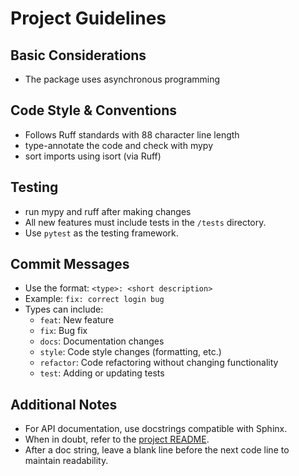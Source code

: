 # Project Guidelines


## Basic Considerations
- The package uses asynchronous programming

## Code Style & Conventions
- Follows Ruff standards with 88 character line length
- type-annotate the code and check with mypy
- sort imports using isort (via Ruff)

## Testing
- run mypy and ruff after making changes
- All new features must include tests in the `/tests` directory.
- Use `pytest` as the testing framework.
 
## Commit Messages
- Use the format: `<type>: <short description>`
- Example: `fix: correct login bug`
- Types can include:
  - `feat`: New feature
  - `fix`: Bug fix
  - `docs`: Documentation changes
  - `style`: Code style changes (formatting, etc.)
  - `refactor`: Code refactoring without changing functionality
  - `test`: Adding or updating tests

## Additional Notes
- For API documentation, use docstrings compatible with Sphinx.
- When in doubt, refer to the [project README](./README.md).
- After a doc string, leave a blank line before the next code line to maintain readability.